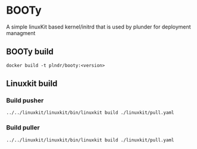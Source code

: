 # BOOTy
A simple linuxKit based kernel/initrd that is used by plunder for deployment managment

## BOOTy build
```
docker build -t plndr/booty:<version>
```

## Linuxkit build

### Build pusher

```
../../linuxkit/linuxkit/bin/linuxkit build ./linuxkit/pull.yaml
```

### Build puller

```
../../linuxkit/linuxkit/bin/linuxkit build ./linuxkit/pull.yaml
```
